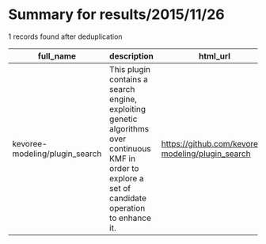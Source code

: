 
# Summary for results/2015/11/26
    
1 records found after deduplication

| full_name | description | html_url | matched_list | matched_count | pushed_at | size | stargazers_count | language | forks_count |
|--------------------------------|---------------------------------------------------------------------------------------------------------------------------------------------------------|---------------------------------------------------|----------------|-----------------|---------------------------|--------|--------------------|------------|---------------|
| kevoree-modeling/plugin_search | This plugin contains a search engine, exploiting genetic algorithms over continuous KMF in order to explore a set of candidate operation to enhance it. | https://github.com/kevoree-modeling/plugin_search | ['exploit'] | 1 | 2015-11-26 11:13:39+00:00 | 4 | 0 | nan | 1 |
